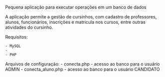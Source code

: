 Pequena aplicação para executar operações em um banco de dados

A aplicação permite a gestão de cursinhos, com cadastro de professores, alunos, funcionários, inscrições e matricula nos cursos, entre outras atividades do cursinho.

Requisitos: 

	- MySQL
	- 
	- PHP

Arquivos de configuração:
	 - conecta.php
	 	- acesso ao banco para o usuário ADMIN
	 - conecta_aluno.php
	 	- acesso ao banco para o usuário CANDIDATO




